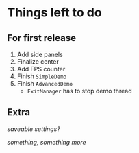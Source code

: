 # Things left to do

## For first release

1. Add side panels
2. Finalize center
3. Add FPS counter
4. Finish `SimpleDemo`
5. Finish `AdvancedDemo`
   * `ExitManager` has to stop demo thread

## Extra

*saveable settings?*

*something, something more*
